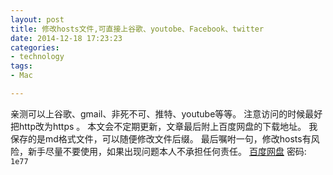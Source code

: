 ```yaml
---
layout: post
title: 修改hosts文件,可直接上谷歌、youtobe、Facebook、twitter
date: 2014-12-18 17:23:23
categories:
- technology
tags:
- Mac

---
```


亲测可以上谷歌、gmail、非死不可、推特、youtube等等。
注意访问的时候最好把http改为https 。
本文会不定期更新，文章最后附上百度网盘的下载地址。
我保存的是md格式文件，可以随便修改文件后缀。
最后嘱咐一句，修改hosts有风险，新手尽量不要使用，如果出现问题本人不承担任何责任。
[百度网盘](http://pan.baidu.com/s/1plMTC)
密码: `1e77`